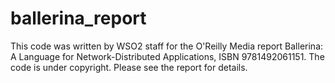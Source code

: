 # ballerina_report
This code was written by WSO2 staff for the O'Reilly Media report Ballerina: A Language for Network-Distributed Applications, ISBN 9781492061151. The code is under copyright. Please see the report for details.
